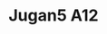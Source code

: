 <a name="material" />

# Jugan5 A12
<script type="application/ld+json">
  {
    "@context": "https://schema.org/",
    "@type": "ChemicalSubstance",
    "http://purl.org/dc/terms/conformsTo":
      {
        "@type": "CreativeWork",
        "@id": "https://bioschemas.org/profiles/ChemicalSubstance/0.4-RELEASE/"
      },
    "@id": "https://egonw.github.io/nanowiki/nanowiki101.html#material",
    "name": "Jugan5 A12",
    "sameAs": "http://127.0.0.1/mediawiki/index.php/Special:URIResolver/Jugan5_A12"
  }
</script>

